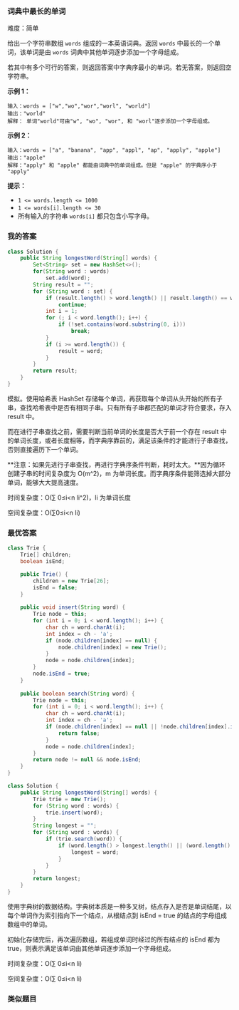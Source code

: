 ### 词典中最长的单词

难度：简单



给出一个字符串数组 `words` 组成的一本英语词典。返回 `words` 中最长的一个单词，该单词是由 `words` 词典中其他单词逐步添加一个字母组成。

若其中有多个可行的答案，则返回答案中字典序最小的单词。若无答案，则返回空字符串。

 

**示例 1：**

```
输入：words = ["w","wo","wor","worl", "world"]
输出："world"
解释： 单词"world"可由"w", "wo", "wor", 和 "worl"逐步添加一个字母组成。
```

**示例 2：**

```
输入：words = ["a", "banana", "app", "appl", "ap", "apply", "apple"]
输出："apple"
解释："apply" 和 "apple" 都能由词典中的单词组成。但是 "apple" 的字典序小于 "apply" 
```

 

**提示：**

- `1 <= words.length <= 1000`
- `1 <= words[i].length <= 30`
- 所有输入的字符串 `words[i]` 都只包含小写字母。





### 我的答案

```java
class Solution {
    public String longestWord(String[] words) {
        Set<String> set = new HashSet<>();
        for(String word : words)
            set.add(word);
        String result = "";
        for (String word : set) {
            if (result.length() > word.length() || result.length() == word.length() && result.compareTo(word) < 0)
                continue;
            int i = 1;
            for (; i < word.length(); i++) {
                if (!set.contains(word.substring(0, i)))
                    break;
            }
            if (i >= word.length()) {
                result = word;
            }
        }
        return result;
    }
}
```

模拟。使用哈希表 HashSet 存储每个单词，再获取每个单词从头开始的所有子串，查找哈希表中是否有相同子串。只有所有子串都匹配的单词才符合要求，存入 result 中。

而在进行子串查找之前，需要判断当前单词的长度是否大于前一个存在 result 中的单词长度，或者长度相等，而字典序靠前的，满足该条件的才能进行子串查找，否则直接遍历下一个单词。

**注意：如果先进行子串查找，再进行字典序条件判断，耗时太大。**因为循环创建子串的时间复杂度为 O(m^2)，m 为单词长度。而字典序条件能筛选掉大部分单词，能够大大提高速度。



时间复杂度：O(∑ 0≤i<n li^2)，li 为单词长度

空间复杂度：O(∑0≤i<n li)





### 最优答案

```java
class Trie {
    Trie[] children;
    boolean isEnd;

    public Trie() {
        children = new Trie[26];
        isEnd = false;
    }
    
    public void insert(String word) {
        Trie node = this;
        for (int i = 0; i < word.length(); i++) {
            char ch = word.charAt(i);
            int index = ch - 'a';
            if (node.children[index] == null) {
                node.children[index] = new Trie();
            }
            node = node.children[index];
        }
        node.isEnd = true;
    }
    
    public boolean search(String word) {
        Trie node = this;
        for (int i = 0; i < word.length(); i++) {
            char ch = word.charAt(i);
            int index = ch - 'a';
            if (node.children[index] == null || !node.children[index].isEnd) {
                return false;
            }
            node = node.children[index];
        }
        return node != null && node.isEnd;
    }
}

class Solution {
    public String longestWord(String[] words) {
        Trie trie = new Trie();
        for (String word : words) {
            trie.insert(word);
        }
        String longest = "";
        for (String word : words) {
            if (trie.search(word)) {
                if (word.length() > longest.length() || (word.length() == longest.length() && word.compareTo(longest) < 0)) {
                    longest = word;
                }
            }
        }
        return longest;
    }
}
```

使用字典树的数据结构。字典树本质是一种多叉树，结点存入是否是单词结尾，以每个单词作为索引指向下一个结点，从根结点到 isEnd = true 的结点的字母组成数组中的单词。

初始化存储完后，再次遍历数组，若组成单词时经过的所有结点的 isEnd 都为 true，则表示满足该单词由其他单词逐步添加一个字母组成。



时间复杂度：O(∑ 0≤i<n li)

空间复杂度：O(∑ 0≤i<n li)





### 类似题目

